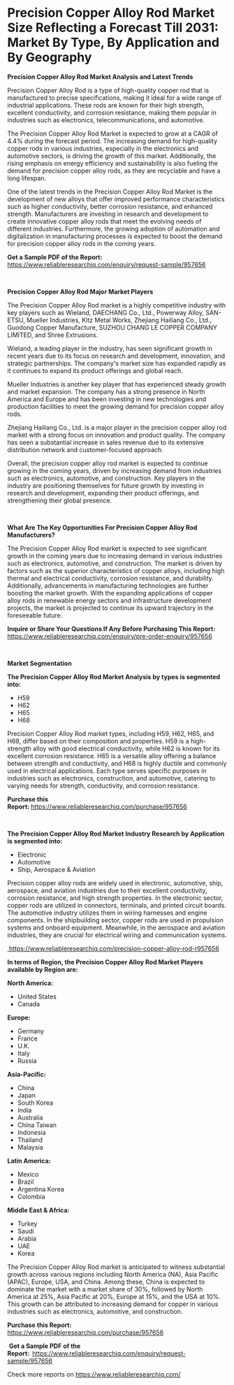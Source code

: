 <p><h1>Precision Copper Alloy Rod Market Size Reflecting a Forecast Till 2031: Market By Type, By Application and By Geography</h1></p><p><strong>Precision Copper Alloy Rod Market Analysis and Latest Trends</strong></p>
<p><p>Precision Copper Alloy Rod is a type of high-quality copper rod that is manufactured to precise specifications, making it ideal for a wide range of industrial applications. These rods are known for their high strength, excellent conductivity, and corrosion resistance, making them popular in industries such as electronics, telecommunications, and automotive.</p><p>The Precision Copper Alloy Rod Market is expected to grow at a CAGR of 4.4% during the forecast period. The increasing demand for high-quality copper rods in various industries, especially in the electronics and automotive sectors, is driving the growth of this market. Additionally, the rising emphasis on energy efficiency and sustainability is also fueling the demand for precision copper alloy rods, as they are recyclable and have a long lifespan.</p><p>One of the latest trends in the Precision Copper Alloy Rod Market is the development of new alloys that offer improved performance characteristics such as higher conductivity, better corrosion resistance, and enhanced strength. Manufacturers are investing in research and development to create innovative copper alloy rods that meet the evolving needs of different industries. Furthermore, the growing adoption of automation and digitalization in manufacturing processes is expected to boost the demand for precision copper alloy rods in the coming years.</p></p>
<p><strong>Get a Sample PDF of the Report:&nbsp;</strong> <a href="https://www.reliableresearchiq.com/enquiry/request-sample/957656">https://www.reliableresearchiq.com/enquiry/request-sample/957656</a></p>
<p>&nbsp;</p>
<p><strong>Precision Copper Alloy Rod Major Market Players</strong></p>
<p><p>The Precision Copper Alloy Rod market is a highly competitive industry with key players such as Wieland, DAECHANG Co., Ltd., Powerway Alloy, SAN-ETSU, Mueller Industries, Kitz Metal Works, Zhejiang Hailiang Co., Ltd., Guodong Copper Manufacture, SUZHOU CHANG LE COPPER COMPANY LIMITED, and Shree Extrusions.</p><p>Wieland, a leading player in the industry, has seen significant growth in recent years due to its focus on research and development, innovation, and strategic partnerships. The company's market size has expanded rapidly as it continues to expand its product offerings and global reach.</p><p>Mueller Industries is another key player that has experienced steady growth and market expansion. The company has a strong presence in North America and Europe and has been investing in new technologies and production facilities to meet the growing demand for precision copper alloy rods.</p><p>Zhejiang Hailiang Co., Ltd. is a major player in the precision copper alloy rod market with a strong focus on innovation and product quality. The company has seen a substantial increase in sales revenue due to its extensive distribution network and customer-focused approach.</p><p>Overall, the precision copper alloy rod market is expected to continue growing in the coming years, driven by increasing demand from industries such as electronics, automotive, and construction. Key players in the industry are positioning themselves for future growth by investing in research and development, expanding their product offerings, and strengthening their global presence.</p></p>
<p>&nbsp;</p>
<p><strong>What Are The Key Opportunities For Precision Copper Alloy Rod Manufacturers?</strong></p>
<p><p>The Precision Copper Alloy Rod market is expected to see significant growth in the coming years due to increasing demand in various industries such as electronics, automotive, and construction. The market is driven by factors such as the superior characteristics of copper alloys, including high thermal and electrical conductivity, corrosion resistance, and durability. Additionally, advancements in manufacturing technologies are further boosting the market growth. With the expanding applications of copper alloy rods in renewable energy sectors and infrastructure development projects, the market is projected to continue its upward trajectory in the foreseeable future.</p></p>
<p><strong>Inquire or Share Your Questions If Any Before Purchasing This Report:</strong> <a href="https://www.reliableresearchiq.com/enquiry/pre-order-enquiry/957656">https://www.reliableresearchiq.com/enquiry/pre-order-enquiry/957656</a></p>
<p>&nbsp;</p>
<p><strong>Market Segmentation</strong></p>
<p><strong>The Precision Copper Alloy Rod Market Analysis by types is segmented into:</strong></p>
<p><ul><li>H59</li><li>H62</li><li>H65</li><li>H68</li></ul></p>
<p><p>Precision Copper Alloy Rod market types, including H59, H62, H65, and H68, differ based on their composition and properties. H59 is a high-strength alloy with good electrical conductivity, while H62 is known for its excellent corrosion resistance. H65 is a versatile alloy offering a balance between strength and conductivity, and H68 is highly ductile and commonly used in electrical applications. Each type serves specific purposes in industries such as electronics, construction, and automotive, catering to varying needs for strength, conductivity, and corrosion resistance.</p></p>
<p><strong>Purchase this Report:&nbsp;</strong><a href="https://www.reliableresearchiq.com/purchase/957656">https://www.reliableresearchiq.com/purchase/957656</a></p>
<p>&nbsp;</p>
<p><strong>The Precision Copper Alloy Rod Market Industry Research by Application is segmented into:</strong></p>
<p><ul><li>Electronic</li><li>Automotive</li><li>Ship, Aerospace & Aviation</li></ul></p>
<p><p>Precision copper alloy rods are widely used in electronic, automotive, ship, aerospace, and aviation industries due to their excellent conductivity, corrosion resistance, and high strength properties. In the electronic sector, copper rods are utilized in connectors, terminals, and printed circuit boards. The automotive industry utilizes them in wiring harnesses and engine components. In the shipbuilding sector, copper rods are used in propulsion systems and onboard equipment. Meanwhile, in the aerospace and aviation industries, they are crucial for electrical wiring and communication systems.</p></p>
<p><a href="https://www.reliableresearchiq.com/precision-copper-alloy-rod-r957656">&nbsp;https://www.reliableresearchiq.com/precision-copper-alloy-rod-r957656</a></p>
<p><strong>In terms of Region, the Precision Copper Alloy Rod Market Players available by Region are:</strong></p>
<p>
    <p> <strong> North America: </strong>
        <ul>
            <li>United States</li>
            <li>Canada</li>
        </ul>
        </p> 
    <p> <strong> Europe: </strong>
        <ul>
            <li>Germany</li>
            <li>France</li>
            <li>U.K.</li>
            <li>Italy</li>
            <li>Russia</li>
        </ul>
        </p> 
    <p> <strong> Asia-Pacific: </strong>
        <ul>
            <li>China</li>
            <li>Japan</li>
            <li>South Korea</li>
            <li>India</li>
            <li>Australia</li>
            <li>China Taiwan</li>
            <li>Indonesia</li>
            <li>Thailand</li>
            <li>Malaysia</li>
        </ul>
        </p> 
    <p> <strong> Latin America: </strong>
        <ul>
            <li>Mexico</li>
            <li>Brazil</li>
            <li>Argentina Korea</li>
            <li>Colombia</li>
        </ul>
        </p> 
    <p> <strong> Middle East & Africa: </strong>
        <ul>
            <li>Turkey</li>
            <li>Saudi</li>
            <li>Arabia</li>
            <li>UAE</li>
            <li>Korea</li>
        </ul>
    </p>
    </p>
<p><p>The Precision Copper Alloy Rod market is anticipated to witness substantial growth across various regions including North America (NA), Asia Pacific (APAC), Europe, USA, and China. Among these, China is expected to dominate the market with a market share of 30%, followed by North America at 25%, Asia Pacific at 20%, Europe at 15%, and the USA at 10%. This growth can be attributed to increasing demand for copper in various industries such as electronics, automotive, and construction.</p></p>
<p><strong>Purchase this Report: </strong><a href="https://www.reliableresearchiq.com/purchase/957656">https://www.reliableresearchiq.com/purchase/957656</a></p>
<p>&nbsp;<strong>Get a Sample PDF of the Report:&nbsp;&nbsp;</strong><a href="https://www.reliableresearchiq.com/enquiry/request-sample/957656">https://www.reliableresearchiq.com/enquiry/request-sample/957656</a></p>
<p><strong></strong></p>
<p>Check more reports on <a href="https://www.reliableresearchiq.com/">https://www.reliableresearchiq.com/</a></p>